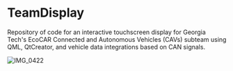 # TeamDisplay

Repository of code for an interactive touchscreen display for Georgia Tech's EcoCAR Connected and Autonomous Vehicles (CAVs) subteam using QML, QtCreator, and vehicle data integrations based on CAN signals. 

![IMG_0422](https://github.com/user-attachments/assets/7ad58a6d-420a-465a-a481-61cdfe7b07aa)
